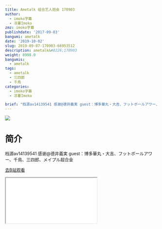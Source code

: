 ```yaml
---
title: Ametalk 组合艺人班会 170903
author:
  - imoko字幕
  - 凉薯Imoko
zmz: imoko字幕
publishdate: '2017-09-03'
bangumi: ametalk
date: '2019-10-02'
slug: 2019-09-07-170903-66953512
description: ametalk&#8226;170903
weight: 8998.0
bangumis:
  - ametalk
tags:
  - ametalk
  - 三四郎
  - 千鳥
categories:
  - imoko字幕
  - 凉薯Imoko

brief: "档源av14139541 感谢@德井義実 guest：博多華丸・大吉、フットボールアワー、千鳥、三四郎、メイプル超合金"
---
```

![](https://raw.githubusercontent.com/tcgriffith/owaraisite/master/static/tmpimg/6c259c090dcec87fa43cc216da39f3ee3aef9426.jpg.480.jpg)
# 简介  
档源av14139541 感谢@德井義実
guest：博多華丸・大吉、フットボールアワー、千鳥、三四郎、メイプル超合金  

[去B站观看](https://www.bilibili.com/video/av66953512/)
<div class ="resp-container"><iframe class="testiframe" src="//player.bilibili.com/player.html?aid=66953512"", scrolling="no", allowfullscreen="true" > </iframe></div> 
